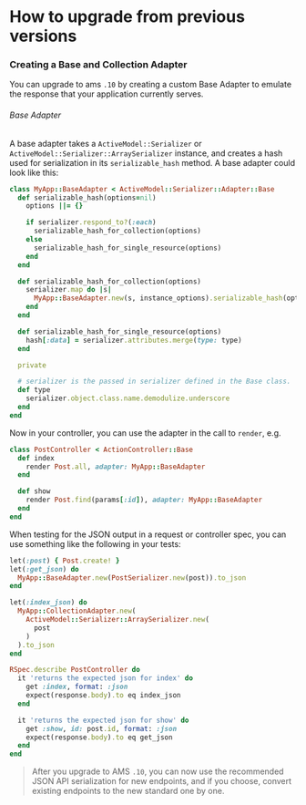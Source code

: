 # How to upgrade from previous versions

### Creating a Base and Collection Adapter

You can upgrade to ams ``.10`` by creating a custom Base Adapter to
emulate the response that your application currently serves.

###### Base Adapter

A base adapter takes a ``ActiveModel::Serializer`` or
``ActiveModel::Serializer::ArraySerializer`` instance, and creates a hash
used for serialization in its ``serializable_hash`` method. A base adapter
could look like this:

```ruby
class MyApp::BaseAdapter < ActiveModel::Serializer::Adapter::Base
  def serializable_hash(options=nil)
    options ||= {}

    if serializer.respond_to?(:each)
      serializable_hash_for_collection(options)
    else
      serializable_hash_for_single_resource(options)
    end
  end

  def serializable_hash_for_collection(options)
    serializer.map do |s|
      MyApp::BaseAdapter.new(s, instance_options).serializable_hash(options)
    end
  end

  def serializable_hash_for_single_resource(options)
    hash[:data] = serializer.attributes.merge(type: type)
  end

  private

  # serializer is the passed in serializer defined in the Base class.
  def type
    serializer.object.class.name.demodulize.underscore
  end
end
```

Now in your controller, you can use the adapter in the call to ``render``,
e.g.

```ruby
class PostController < ActionController::Base
  def index
    render Post.all, adapter: MyApp::BaseAdapter
  end

  def show
    render Post.find(params[:id]), adapter: MyApp::BaseAdapter
  end
end
```

When testing for the JSON output in a request or controller spec, you can use
something like the following in your tests:

```ruby
let(:post) { Post.create! }
let(:get_json) do
  MyApp::BaseAdapter.new(PostSerializer.new(post)).to_json
end

let(:index_json) do
  MyApp::CollectionAdapter.new(
    ActiveModel::Serializer::ArraySerializer.new(
      post
    )
  ).to_json
end

RSpec.describe PostController do
  it 'returns the expected json for index' do
    get :index, format: :json
    expect(response.body).to eq index_json
  end

  it 'returns the expected json for show' do
    get :show, id: post.id, format: :json
    expect(response.body).to eq get_json
  end
end
```

> After you upgrade to AMS ``.10``, you can now use the recommended JSON API
> serialization for new endpoints, and if you choose, convert existing
> endpoints to the new standard one by one.
